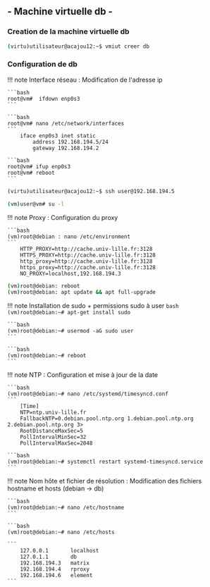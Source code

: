 ## - Machine virtuelle db -

### Creation de la machine virtuelle db 

```bash
(virtu)utilisateur@acajou12:~$ vmiut creer db
```

### Configuration de db

!!! note Interface réseau : Modification de l'adresse ip

    ```bash
    root@vm#  ifdown enp0s3
    ```

    ```bash
    root@vm# nano /etc/network/interfaces
    ```
        iface enp0s3 inet static
            address 192.168.194.5/24
            gateway 192.168.194.2
    
    ```bash
    root@vm# ifup enp0s3
    root@vm# reboot
    ```


```bash
(virtu)utilisateur@acajou12:~$ ssh user@192.168.194.5
```

```bash
(vm)user@vm# su -l
```

!!! note Proxy : Configuration du proxy

    ```bash
    (vm)root@debian : nano /etc/environment
    ```
        HTTP_PROXY=http://cache.univ-lille.fr:3128
        HTTPS_PROXY=http://cache.univ-lille.fr:3128
        http_proxy=http://cache.univ-lille.fr:3128
        https_proxy=http://cache.univ-lille.fr:3128
        NO_PROXY=localhost,192.168.194.3

```bash
(vm)root@debian: reboot
(vm)root@debian: apt update && apt full-upgrade
```

!!! note Installation de sudo + permissions sudo à user
    ```bash
    (vm)root@debian:~# apt-get install sudo
    ```

    ```bash
    (vm)root@debian:~# usermod -aG sudo user
    ```

    ```bash
    (vm)root@debian:~# reboot
    ```

!!! note NTP : Configuration et mise à jour de la date
    
    ```bash
    (vm)root@debian:~# nano /etc/systemd/timesyncd.conf
    ```
        [Time]
        NTP=ntp.univ-lille.fr
        FallbackNTP=0.debian.pool.ntp.org 1.debian.pool.ntp.org 2.debian.pool.ntp.org 3>
        RootDistanceMaxSec=5
        PollIntervalMinSec=32
        PollIntervalMaxSec=2048
    
    ```bash
    (vm)root@debian:~# systemctl restart systemd-timesyncd.service
    ```

!!! note Nom hôte et fichier de résolution : Modification des fichiers hostname et hosts (debian -> db)

    ```bash
    (vm)root@debian:~# nano /etc/hostname
    ```
    
    ```bash
    (vm)root@debian:~# nano /etc/hosts 
    
    ```                         
        127.0.0.1       localhost
        127.0.1.1       db
        192.168.194.3   matrix
        192.168.194.4   rproxy
        192.168.194.6   element
    ```     